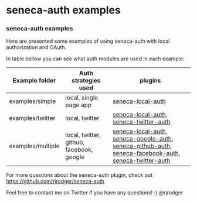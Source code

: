 seneca-auth examples
============================

### seneca-auth examples

Here are presented some examples of using seneca-auth with local authorization and OAuth.

In table bellow you can see what auth modules are used in each example:

|      Example folder     | Auth strategies used   |                                 plugins                                                      |
|-------------------------|------------------------|----------------------------------------------------------------------------------------------|
| examples/simple          | local, single page app | [seneca-local-auth](https://github.com/mirceaalexandru/seneca-local-auth)                    |
| examples/twitter         | local, twitter         | [seneca-local-auth](https://github.com/mirceaalexandru/seneca-local-auth), [seneca-twitter-auth](https://github.com/nherment/seneca-twitter-auth) |
| examples/multiple        | local, twitter, github, facebook, google | [seneca-local-auth](https://github.com/mirceaalexandru/seneca-local-auth), [seneca-google-auth](https://github.com/nherment/seneca-google-auth), [seneca-github-auth](https://github.com/nherment/seneca-github-auth), [seneca-facebook-auth](https://github.com/nherment/seneca-facebook-auth), [seneca-twitter-auth](https://github.com/nherment/seneca-twitter-auth) |


For more questions about the seneca-auth plugin, check out
https://github.com/rjrodger/seneca-auth

Feel free to contact me on Twitter if you have any questions! :) @rjrodger
